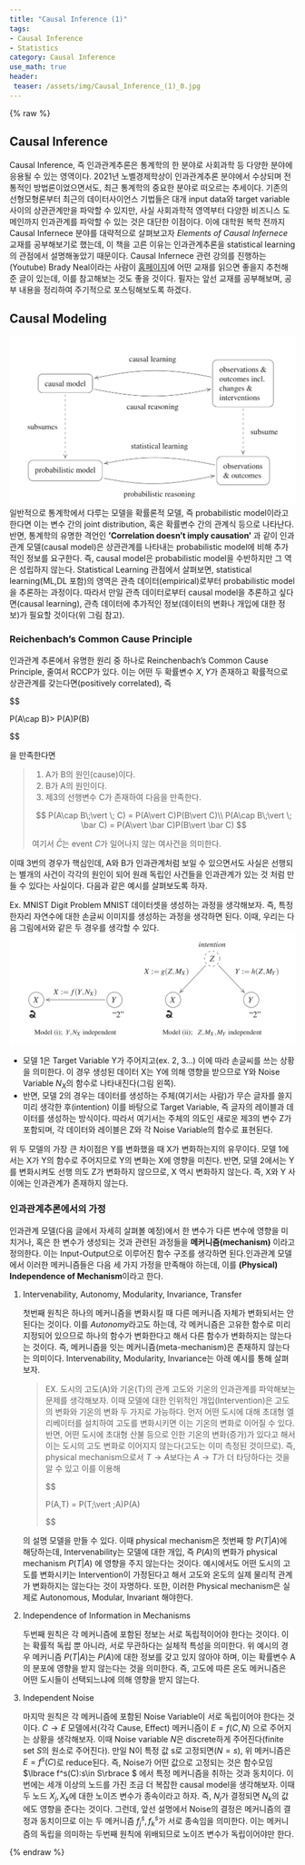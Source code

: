 ```yaml
---
title: "Causal Inference (1)"
tags:
- Causal Inference
- Statistics
category: Causal Inference
use_math: true
header: 
 teaser: /assets/img/Causal_Inference_(1)_0.jpg
---
```

{% raw %}
## Causal Inference
Causal Inference, 즉 인과관계추론은 통계학의 한 분야로 사회과학 등 다양한 분야에 응용될 수 있는 영역이다. 2021년 노벨경제학상이 인과관계추론 분야에서 수상되며 전통적인 방법론이었으면서도, 최근 통계학의 중요한 분야로 떠오르는 추세이다. 기존의 선형모형론부터 최근의 데이터사이언스 기법들은 대개 input data와 target variable 사이의 상관관계만을 파악할 수 있지만, 사실 사회과학적 영역부터 다양한 비즈니스 도메인까지 인과관계를 파악할 수 있는 것은 대단한 이점이다. 이에 대학원 복학 전까지 Causal Infernece 분야를 대략적으로 살펴보고자 *Elements of Causal Infernece* 교재를 공부해보기로 했는데, 이 책을 고른 이유는 인과관계추론을 statistical learning의 관점에서 설명해놓았기 때문이다. Causal Infernece 관련 강의를 진행하는(Youtube) Brady Neal이라는 사람이 [홈페이지](https://www.bradyneal.com/which-causal-inference-book)에 어떤 교재를 읽으면 좋을지 추천해준 글이 있는데, 이를 참고해보는 것도 좋을 것이다. 필자는 앞선 교재를 공부해보며, 공부 내용을 정리하여 주기적으로 포스팅해보도록 하겠다.

## Causal Modeling
![](/assets/img/Causal_Inference_(1)_0.jpg)
일반적으로 통계학에서 다루는 모델을 확률론적 모델, 즉 probabilistic model이라고 한다면 이는 변수 간의 joint distribution, 혹은 확률변수 간의 관계식 등으로 나타난다. 반면, 통계학의 유명한 격언인 **’Correlation doesn’t imply causation’** 과 같이 인과관계 모델(causal model)은 상관관계를 나타내는 probabilistic model에 비해 추가적인 정보를 요구한다. 즉, causal model은 probabilistic model을 수반하지만 그 역은 성립하지 않는다.
Statistical Learning 관점에서 살펴보면, statistical learning(ML,DL 포함)의 영역은 관측 데이터(empirical)로부터 probabilistic model을 추론하는 과정이다. 따라서 만일 관측 데이터로부터 causal model을 추론하고 싶다면(causal learning), 관측 데이터에 추가적인 정보(데이터의 변화나 개입에 대한 정보)가 필요할 것이다(위 그림 참고).

### Reichenbach’s Common Cause Principle
인과관계 추론에서 유명한 원리 중 하나로 Reinchenbach’s Common Cause Principle, 줄여서 RCCP가 있다. 이는 어떤 두 확률변수 $X, Y$가 존재하고 확률적으로 상관관계를 갖는다면(positively correlated), 즉

$$

P(A\cap B)> P(A)P(B)

$$

을 만족한다면
> 1. A가 B의 원인(cause)이다.
> 2. B가 A의 원인이다.
> 3. 제3의 선행변수 C가 존재하여 다음을 만족한다.
> 
>   $$
>   P(A\cap B\;\vert \; C) = P(A\vert C)P(B\vert C)\\
>   P(A\cap B\;\vert \; \bar C) = P(A\vert \bar C)P(B\vert \bar C)
>   $$
> 
> 여기서 $\bar C$는 event $C$가 일어나지 않는 여사건을 의미한다.

이때 3번의 경우가 핵심인데, A와 B가 인과관계처럼 보일 수 있으면서도 사실은 선행되는 별개의 사건이 각각의 원인이 되어 원래 독립인 사건들을 인과관계가 있는 것 처럼 만들 수 있다는 사실이다. 다음과 같은 예시를 살펴보도록 하자.

Ex. MNIST Digit Problem
MNIST 데이터셋을 생성하는 과정을 생각해보자. 즉, 특정 한자리 자연수에 대한 손글씨 이미지를 생성하는 과정을 생각하면 된다. 이때, 우리는 다음 그림에서와 같은 두 경우를 생각할 수 있다.
![](/assets/img/Causal_Inference_(1)_1.jpg)
* 모델 1은 Target Variable Y가 주어지고(ex. 2, 3…) 이에 따라 손글씨를 쓰는 상황을 의미한다. 이 경우 생성된 데이터 X는 Y에 의해 영향을 받으므로 Y와 Noise Variable $N_X$의 함수로 나타내진다(그림 왼쪽).
* 반면, 모델 2의 경우는 데이터를 생성하는 주체(여기서는 사람)가 무슨 글자를 쓸지 미리 생각한 후(intention) 이를 바탕으로 Target Variable, 즉 글자의 레이블과 데이터를 생성하는 방식이다. 따라서 여기서는 주체의 의도인 새로운 제3의 변수 Z가 포함되며, 각 데이터와 레이블은 Z와 각 Noise Variable의 함수로 표현된다.

위 두 모델의 가장 큰 차이점은 Y를 변화했을 때 X가 변화하는지의 유무이다. 모델 1에서는 X가 Y의 함수로 주어지므로 Y의 변화는 X에 영향을 미친다. 반면, 모델 2에서는 Y를 변화시켜도 선행 의도 Z가 변화하지 않으므로, X 역시 변화하지 않는다. 즉, X와 Y 사이에는 인과관계가 존재하지 않는다.

### 인과관계추론에서의 가정
인과관계 모델(다음 글에서 자세히 살펴볼 예정)에서 한 변수가 다른 변수에 영향을 미치거나, 혹은 한 변수가 생성되는 것과 관련된 과정들을 **메커니즘(mechanism)** 이라고 정의한다. 이는 Input-Output으로 이루어진 함수 구조를 생각하면 된다.인과관계 모델에서 이러한 메커니즘들은 다음 세 가지 가정을 만족해야 하는데, 이를 **(Physical) Independence of Mechanism**이라고 한다.

1. Intervenability, Autonomy, Modularity, Invariance, Transfer

    첫번째 원칙은 하나의 메커니즘을 변화시킬 때 다른 메커니즘 자체가 변화되서는 안된다는 것이다. 이를 *Autonomy*라고도 하는데, 각 메커니즘은 고유한 함수로 미리 지정되어 있으므로 하나의 함수가 변화한다고 해서 다른 함수가 변화하지는 않는다는 것이다. 즉, 메커니즘을 잇는 메커니즘(meta-mechanism)은 존재하지 않는다는 의미이다. Intervenability, Modularity, Invariance는 아래 예시를 통해 살펴보자.

    > EX. 도시의 고도(A)와 기온(T)의 관계
    > 고도와 기온의 인과관계를 파악해보는 문제를 생각해보자. 이때 모델에 대한 인위적인 개입(Intervention)은 고도의 변화와 기온의 변화 두 가지로 가능하다. 먼저 어떤 도시에 대해 초대형 엘리베이터를 설치하여 고도를 변화시키면 이는 기온의 변화로 이어질 수 있다. 반면, 어떤 도시에 초대형 산불 등으로 인한 기온의 변화(증가)가 있다고 해서 이는 도시의 고도 변화로 이어지지 않는다(고도는 이미 측정된 것이므로). 즉, physical mechanism으로서 $T\rightarrow A$​보다는 $A\rightarrow T$​가 더 타당하다는 것을 알 수 있고 이를 이용해
    > 
    > $$
    > 
    > P(A,T) = P(T\;\vert \;A)P(A)
    > 
    > $$
    > 
    의 설명 모델을 만들 수 있다. 이때 physical mechanism은 첫번째 항 $P(T\vert A)$에 해당하는데, Intervenability는 모델에 대한 개입, 즉 $P(A)$의 변화가 physical mechanism $P(T\vert A)$ 에 영향을 주지 않는다는 것이다. 예시에서도 어떤 도시의 고도를 변화시키는 Intervention이 가정된다고 해서 고도와 온도의 실제 물리적 관계가 변화하지는 않는다는 것이 자명하다. 또한, 이러한 Physical mechanism은 실제로 Autonomous, Modular, Invariant 해야한다.

2. Independence of Information in Mechanisms

    두번째 원칙은 각 메커니즘에 포함된 정보는 서로 독립적이어야 한다는 것이다. 이는 확률적 독립 뿐 아니라, 서로 무관하다는 실체적 특성을 의미한다. 위 예시의 경우 메커니즘 $P(T\vert A)$는 $P(A)$에 대한 정보를 갖고 있지 않아야 하며, 이는 확률변수 A의 분포에 영향을 받지 않는다는 것을 의미한다. 즉, 고도에 따른 온도 메커니즘은 어떤 도시들이 선택되느냐에 의해 영향을 받지 않는다.

3. Independent Noise

    마지막 원칙은 각 메커니즘에 포함된 Noise Variable이 서로 독립이어야 한다는 것이다. $C\to E$ 모델에서(각각 Cause, Effect) 메커니즘이 $E=f(C,N)$ 으로 주어지는 상황을 생각해보자. 이때 Noise variable $N$은 discrete하게 주어진다(finite set $S$의 원소로 주어진다). 만일 N이 특정 값 s로 고정되면($N=s$), 위 메커니즘은 $E=f^s(C)$로 reduce된다. 즉, Noise가 어떤 값으로 고정되는 것은 함수모임 $\lbrace f^s(C):s\in S\rbrace $ 에서 특정 메커니즘을 취하는 것과 동치이다.
    이번에는 세개 이상의 노드를 가진 조금 더 복잡한 causal model을 생각해보자. 이때 두 노드 $X_j,X_k$에 대한 노이즈 변수가 종속이라고 하자. 즉, $N_j$가 결정되면 $N_k$의 값에도 영향을 준다는 것이다. 그런데, 앞선 설명에서 Noise의 결정은 메커니즘의 결정과 동치이므로 이는 두 메커니즘 $f_j^s,f_k^s$가 서로 종속임을 의미한다. 이는 메커니즘의 독립을 의미하는 두번째 원칙에 위배되므로 노이즈 변수가 독립이어야만 한다.










{% endraw %}